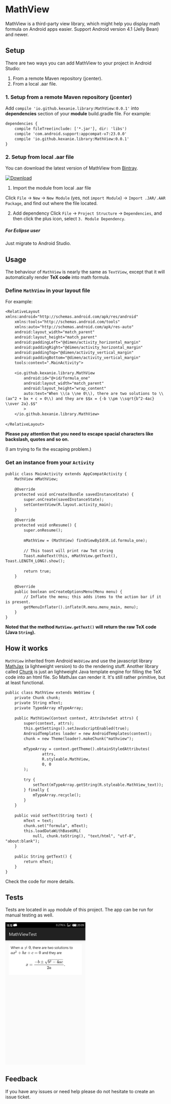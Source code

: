 # MathView

MathView is a third-party view library, which might help you display math formula on Android apps easier. Support Android version 4.1 (Jelly Bean) and newer.

## Setup

There are two ways you can add MathView to your project in Android Studio:

1. From a remote Maven repository (jcenter).
2. From a local .aar file.

### 1. Setup from a remote Maven repository (jcenter)

Add `compile 'io.github.kexanie.library:MathView:0.0.1'` into **dependencies** section of your **module** build.gradle file. For example:

```
dependencies {
    compile fileTree(include: ['*.jar'], dir: 'libs')
    compile 'com.android.support:appcompat-v7:23.0.0'
    compile 'io.github.kexanie.library:MathView:0.0.1'
}
```

### 2. Setup from local .aar file
You can download the latest version of MathView from [Bintray](https://bintray.com/kexanie/maven/MathView/_latestVersion "Bintray").

[ ![Download](https://api.bintray.com/packages/kexanie/maven/MathView/images/download.svg) ](https://bintray.com/kexanie/maven/MathView/_latestVersion) 

1) Import the module from local .aar file

Click `File` -> `New` -> `New Module` (yes, not `import Module`) -> `Import .JAR/.AAR Package`, and find out where the file located.

2) Add dependency
Click `File` -> `Project Structure` -> `Dependencies`, and then click the plus icon, select `3. Module Dependency`.

##### For Eclipse user
Just migrate to Android Studio.

## Usage

The behaviour of `MathView` is nearly the same as `TextView`, except that it will automatically render **TeX code** into math formula. 

### Define `MathView` in your layout file
For example:

```
<RelativeLayout xmlns:android="http://schemas.android.com/apk/res/android"
    xmlns:tools="http://schemas.android.com/tools"
    xmlns:auto="http://schemas.android.com/apk/res-auto"
    android:layout_width="match_parent"
    android:layout_height="match_parent"
    android:paddingLeft="@dimen/activity_horizontal_margin"
    android:paddingRight="@dimen/activity_horizontal_margin"
    android:paddingTop="@dimen/activity_vertical_margin"
    android:paddingBottom="@dimen/activity_vertical_margin"
    tools:context=".MainActivity">

    <io.github.kexanie.library.MathView
        android:id="@+id/formula_one"
        android:layout_width="match_parent"
        android:layout_height="wrap_content"
        auto:text="When \\(a \\ne 0\\), there are two solutions to \\(ax^2 + bx + c = 0\\) and they are $$x = {-b \\pm \\sqrt{b^2-4ac} \\over 2a}.$$"
        >
    </io.github.kexanie.library.MathView>

</RelativeLayout>
```
**Please pay attention that you need to escape spacial characters like backslash, quotes and so on.**

(I am trying to fix the escaping problem.)

### Get an instance from your `Activity`
```
public class MainActivity extends AppCompatActivity {
    MathView mMathView;

    @Override
    protected void onCreate(Bundle savedInstanceState) {
        super.onCreate(savedInstanceState);
        setContentView(R.layout.activity_main);
    }

    @Override
    protected void onResume() {
        super.onResume();

        mMathView = (MathView) findViewById(R.id.formula_one);
        
        // This toast will print raw TeX string
        Toast.makeText(this, mMathView.getText(), Toast.LENGTH_LONG).show(); 
        
        return true;
    }

    @Override
    public boolean onCreateOptionsMenu(Menu menu) {
        // Inflate the menu; this adds items to the action bar if it is present.
        getMenuInflater().inflate(R.menu.menu_main, menu);
    }
}
```
**Noted that the method `MatView.getText()` will return the raw TeX code (Java `String`).**

## How it works
`MathView` inherited from Android `WebView` and use the javascript library [MathJax](https://www.mathjax.org/ "MathJax") (a lightweight version) to do the rendering stuff. Another library called [Chunk](https://github.com/tomj74/chunk-templates/ "Chunk") is just an lightweight Java template engine for filling the TeX code into an html file. So MathJax can render it. It's still rather primitive, but at least functional.

```
public class MathView extends WebView {
    private Chunk chunk;
    private String mText;
    private TypedArray mTypeArray;

    public MathView(Context context, AttributeSet attrs) {
        super(context, attrs);
        this.getSettings().setJavaScriptEnabled(true);
        AndroidTemplates loader = new AndroidTemplates(context);
        chunk = new Theme(loader).makeChunk("mathview");

        mTypeArray = context.getTheme().obtainStyledAttributes(
                attrs,
                R.styleable.MathView,
                0, 0
        );

        try {
            setText(mTypeArray.getString(R.styleable.MathView_text));
        } finally {
            mTypeArray.recycle();
        }
    }

    public void setText(String text) {
        mText = text;
        chunk.set("formula", mText);
        this.loadDataWithBaseURL(
            null, chunk.toString(), "text/html", "utf-8", "about:blank");
    }

    public String getText() {
        return mText;
    }
}
```
Check the code for more details.

## Tests

Tests are located in `app` module of this project. The app can be run for manual testing as well.

<img src="screenshot.png" width="250"> 

## Feedback

If you have any issues or need help please do not hesitate to create an issue ticket.
